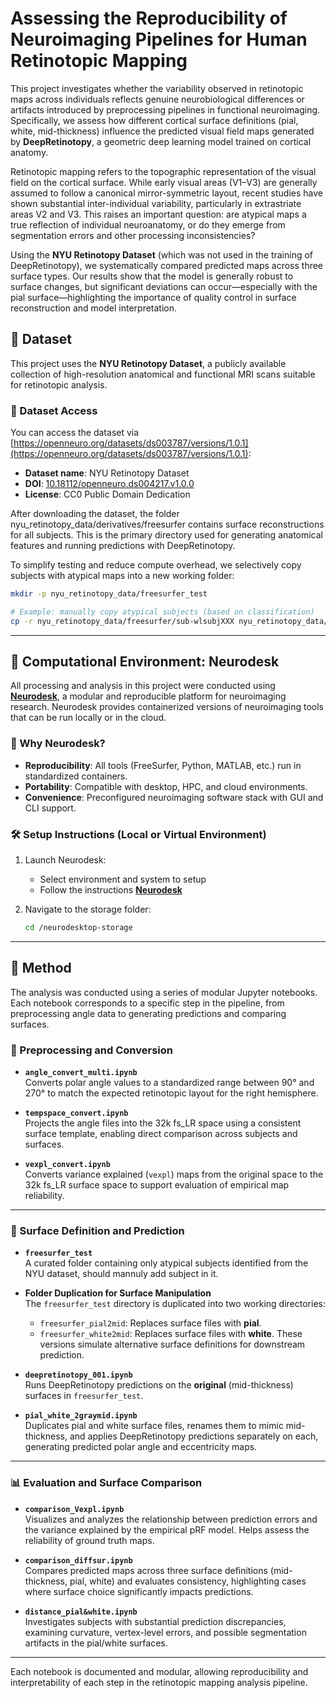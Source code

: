 # Assessing the Reproducibility of Neuroimaging Pipelines for Human Retinotopic Mapping

This project investigates whether the variability observed in retinotopic maps across individuals reflects genuine neurobiological differences or artifacts introduced by preprocessing pipelines in functional neuroimaging. Specifically, we assess how different cortical surface definitions (pial, white, mid-thickness) influence the predicted visual field maps generated by **DeepRetinotopy**, a geometric deep learning model trained on cortical anatomy.

Retinotopic mapping refers to the topographic representation of the visual field on the cortical surface. While early visual areas (V1–V3) are generally assumed to follow a canonical mirror-symmetric layout, recent studies have shown substantial inter-individual variability, particularly in extrastriate areas V2 and V3. This raises an important question: are atypical maps a true reflection of individual neuroanatomy, or do they emerge from segmentation errors and other processing inconsistencies?

Using the **NYU Retinotopy Dataset** (which was not used in the training of DeepRetinotopy), we systematically compared predicted maps across three surface types. Our results show that the model is generally robust to surface changes, but significant deviations can occur—especially with the pial surface—highlighting the importance of quality control in surface reconstruction and model interpretation.

## 📁 Dataset

This project uses the **NYU Retinotopy Dataset**, a publicly available collection of high-resolution anatomical and functional MRI scans suitable for retinotopic analysis.

### 🔗 Dataset Access

You can access the dataset via [https://openneuro.org/datasets/ds003787/versions/1.0.1](https://openneuro.org/datasets/ds003787/versions/1.0.1):

- **Dataset name**: NYU Retinotopy Dataset  
- **DOI**: [10.18112/openneuro.ds004217.v1.0.0](https://doi.org/10.18112/openneuro.ds003787.v1.0.1)  
- **License**: CC0 Public Domain Dedication

After downloading the dataset, the folder nyu_retinotopy_data/derivatives/freesurfer contains surface reconstructions for all subjects. This is the primary directory used for generating anatomical features and running predictions with DeepRetinotopy.

To simplify testing and reduce compute overhead, we selectively copy subjects with atypical maps into a new working folder:

   ```bash
   mkdir -p nyu_retinotopy_data/freesurfer_test

   # Example: manually copy atypical subjects (based on classification)
   cp -r nyu_retinotopy_data/freesurfer/sub-wlsubjXXX nyu_retinotopy_data/freesurfer_test/
   ```

---

## 🧪 Computational Environment: Neurodesk

All processing and analysis in this project were conducted using [**Neurodesk**](https://www.neurodesk.org/), a modular and reproducible platform for neuroimaging research. Neurodesk provides containerized versions of neuroimaging tools that can be run locally or in the cloud.

### 🚀 Why Neurodesk?

- **Reproducibility**: All tools (FreeSurfer, Python, MATLAB, etc.) run in standardized containers.
- **Portability**: Compatible with desktop, HPC, and cloud environments.
- **Convenience**: Preconfigured neuroimaging software stack with GUI and CLI support.

### 🛠 Setup Instructions (Local or Virtual Environment)

1. Launch Neurodesk:
   - Select environment and system to setup
   - Follow the instructions [**Neurodesk**](https://www.neurodesk.org/)

2. Navigate to the storage folder:
   ```bash
   cd /neurodesktop-storage
   ```

---

## 🧪 Method

The analysis was conducted using a series of modular Jupyter notebooks. Each notebook corresponds to a specific step in the pipeline, from preprocessing angle data to generating predictions and comparing surfaces.

### 🔄 Preprocessing and Conversion

- **`angle_convert_multi.ipynb`**  
  Converts polar angle values to a standardized range between 90° and 270° to match the expected retinotopic layout for the right hemisphere.

- **`tempspace_convert.ipynb`**  
  Projects the angle files into the 32k fs_LR space using a consistent surface template, enabling direct comparison across subjects and surfaces.

- **`vexpl_convert.ipynb`**  
  Converts variance explained (`vexpl`) maps from the original space to the 32k fs_LR surface space to support evaluation of empirical map reliability.

---

### 🧭 Surface Definition and Prediction

- **`freesurfer_test`**  
  A curated folder containing only atypical subjects identified from the NYU dataset, should mannuly add subject in it.

- **Folder Duplication for Surface Manipulation**  
  The `freesurfer_test` directory is duplicated into two working directories:
  - `freesurfer_pial2mid`: Replaces surface files with **pial**.
  - `freesurfer_white2mid`: Replaces surface files with **white**.
  These versions simulate alternative surface definitions for downstream prediction.

- **`deepretinotopy_001.ipynb`**  
  Runs DeepRetinotopy predictions on the **original** (mid-thickness) surfaces in `freesurfer_test`.

- **`pial_white_2graymid.ipynb`**  
  Duplicates pial and white surface files, renames them to mimic mid-thickness, and applies DeepRetinotopy predictions separately on each, generating predicted polar angle and eccentricity maps.

---

### 📊 Evaluation and Surface Comparison

- **`comparison_Vexpl.ipynb`**  
  Visualizes and analyzes the relationship between prediction errors and the variance explained by the empirical pRF model. Helps assess the reliability of ground truth maps.

- **`comparison_diffsur.ipynb`**  
  Compares predicted maps across three surface definitions (mid-thickness, pial, white) and evaluates consistency, highlighting cases where surface choice significantly impacts predictions.

- **`distance_pial&white.ipynb`**  
  Investigates subjects with substantial prediction discrepancies, examining curvature, vertex-level errors, and possible segmentation artifacts in the pial/white surfaces.

---

Each notebook is documented and modular, allowing reproducibility and interpretability of each step in the retinotopic mapping analysis pipeline.
